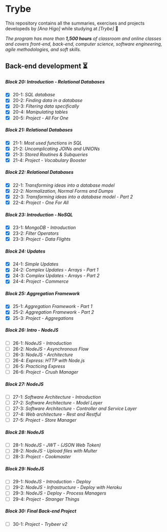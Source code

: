 # Trybe

This repository contains all the summaries, exercises and projects developeds by *[Ana Higo]* while studying at *[Trybe]* :rocket:

*The program has more than **1,500 hours** of classroom and online classes and covers front-end, back-end, computer science, software engineering, agile methodologies, and soft skills.*

## Back-end development :hourglass_flowing_sand:
##### Block 20: Introduction - Relational Databases
- [x] 20-1: *SQL database*
- [x] 20-2: *Finding data in a database*
- [x] 20-3: *Filtering data specifically*
- [x] 20-4: *Manipulating tables*
- [x] 20-5: *Project - All For One*
##### Block 21: Relational Databases
- [x] 21-1: *Most used functions in SQL*
- [x] 21-2: *Uncomplicating JOINs and UNIONs*
- [x] 21-3: *Stored Routines & Subqueries*
- [x] 21-4: *Project - Vocabulary Booster*
##### Block 22: Relational Databases
- [x] 22-1: *Transforming ideas into a database model*
- [x] 22-2: *Normalization, Normal Forms and Dumps*
- [x] 22-3: *Transforming ideas into a database model - Part 2*
- [x] 22-4: *Project - One For All*
##### Block 23: Introduction - NoSQL
- [x] 23-1: *MongoDB - Introduction*
- [x] 23-2: *Filter Operators*
- [x] 23-3: *Project - Data Flights*
##### Block 24: Updates
- [x] 24-1: *Simple Updates*
- [x] 24-2: *Complex Updates - Arrays - Part 1*
- [x] 24-3: *Complex Updates - Arrays - Part 2*
- [x] 24-4: *Project - Commerce*
##### Block 25: Aggregation Framework
- [x] 25-1: *Aggregation Framework - Part 1*
- [x] 25-2: *Aggregation Framework - Part 2*
- [x] 25-3: *Project - Aggregations*
##### Block 26: Intro - NodeJS
- [ ] 26-1: *NodeJS - Introduction*
- [ ] 26-2: *NodeJS - Asynchronous Flow*
- [ ] 26-3: *NodeJS - Architecture*
- [ ] 26-4: *Express: HTTP with Node.js*
- [ ] 26-5: *Practicing Express*
- [ ] 26-6: *Project - Crush Manager*
##### Block 27: NodeJS
- [ ] 27-1: *Software Architecture - Introduction*
- [ ] 27-2: *Software Architecture - Model Layer*
- [ ] 27-3: *Software Architecture - Controller and Service Layer*
- [ ] 27-4: *Web architecture - Rest and Restful*
- [ ] 27-5: *Project - Store Manager*
##### Block 28: NodeJS
- [ ] 28-1: *NodeJS - JWT - (JSON Web Token)*
- [ ] 28-2: *NodeJS - Upload files with Multer*
- [ ] 28-3: *Project - Cookmaster*
##### Block 29: NodeJS
- [ ] 29-1: *NodeJS - Introduction - Deploy*
- [ ] 29-2: *NodeJS - Infrastructure - Deploy with Heroku*
- [ ] 29-3: *NodeJS - Deploy - Process Managers*
- [ ] 29-4: *Project - Stranger Things*
##### Block 30: Final Back-end Project
- [ ] 30-1: *Project - Trybeer v2*